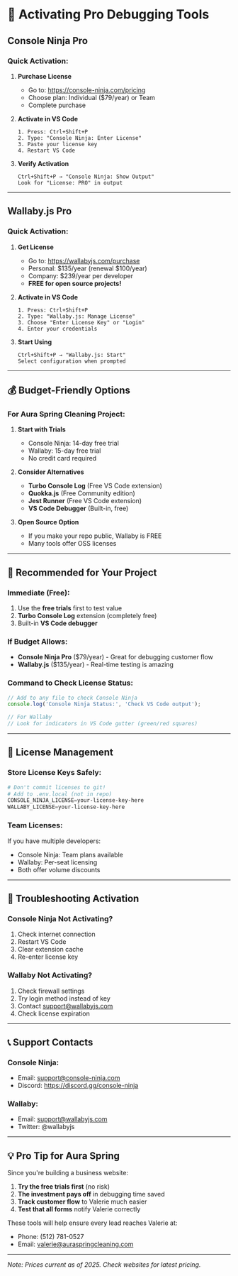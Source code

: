 # 🚀 Activating Pro Debugging Tools

## Console Ninja Pro

### Quick Activation:
1. **Purchase License**
   - Go to: https://console-ninja.com/pricing
   - Choose plan: Individual ($79/year) or Team
   - Complete purchase

2. **Activate in VS Code**
   ```
   1. Press: Ctrl+Shift+P
   2. Type: "Console Ninja: Enter License"
   3. Paste your license key
   4. Restart VS Code
   ```

3. **Verify Activation**
   ```
   Ctrl+Shift+P → "Console Ninja: Show Output"
   Look for "License: PRO" in output
   ```

---

## Wallaby.js Pro

### Quick Activation:
1. **Get License**
   - Go to: https://wallabyjs.com/purchase
   - Personal: $135/year (renewal $100/year)
   - Company: $239/year per developer
   - **FREE for open source projects!**

2. **Activate in VS Code**
   ```
   1. Press: Ctrl+Shift+P
   2. Type: "Wallaby.js: Manage License"
   3. Choose "Enter License Key" or "Login"
   4. Enter your credentials
   ```

3. **Start Using**
   ```
   Ctrl+Shift+P → "Wallaby.js: Start"
   Select configuration when prompted
   ```

---

## 💰 Budget-Friendly Options

### For Aura Spring Cleaning Project:

1. **Start with Trials**
   - Console Ninja: 14-day free trial
   - Wallaby: 15-day free trial
   - No credit card required

2. **Consider Alternatives**
   - **Turbo Console Log** (Free VS Code extension)
   - **Quokka.js** (Free Community edition)
   - **Jest Runner** (Free VS Code extension)
   - **VS Code Debugger** (Built-in, free)

3. **Open Source Option**
   - If you make your repo public, Wallaby is FREE
   - Many tools offer OSS licenses

---

## 🎯 Recommended for Your Project

### Immediate (Free):
1. Use the **free trials** first to test value
2. **Turbo Console Log** extension (completely free)
3. Built-in **VS Code debugger**

### If Budget Allows:
- **Console Ninja Pro** ($79/year) - Great for debugging customer flow
- **Wallaby.js** ($135/year) - Real-time testing is amazing

### Command to Check License Status:
```javascript
// Add to any file to check Console Ninja
console.log('Console Ninja Status:', 'Check VS Code output');

// For Wallaby
// Look for indicators in VS Code gutter (green/red squares)
```

---

## 📧 License Management

### Store License Keys Safely:
```powershell
# Don't commit licenses to git!
# Add to .env.local (not in repo)
CONSOLE_NINJA_LICENSE=your-license-key-here
WALLABY_LICENSE=your-license-key-here
```

### Team Licenses:
If you have multiple developers:
- Console Ninja: Team plans available
- Wallaby: Per-seat licensing
- Both offer volume discounts

---

## 🔧 Troubleshooting Activation

### Console Ninja Not Activating?
1. Check internet connection
2. Restart VS Code
3. Clear extension cache
4. Re-enter license key

### Wallaby Not Activating?
1. Check firewall settings
2. Try login method instead of key
3. Contact support@wallabyjs.com
4. Check license expiration

---

## 📞 Support Contacts

### Console Ninja:
- Email: support@console-ninja.com
- Discord: https://discord.gg/console-ninja

### Wallaby:
- Email: support@wallabyjs.com
- Twitter: @wallabyjs

---

## 💡 Pro Tip for Aura Spring

Since you're building a business website:
1. **Try the free trials first** (no risk)
2. **The investment pays off** in debugging time saved
3. **Track customer flow** to Valerie much easier
4. **Test that all forms** notify Valerie correctly

These tools will help ensure every lead reaches Valerie at:
- Phone: (512) 781-0527
- Email: valerie@auraspringcleaning.com

---

*Note: Prices current as of 2025. Check websites for latest pricing.*